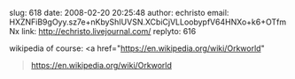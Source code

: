 slug:    618
date:    2008-02-20 20:25:48
author:  echristo
email:   HXZNFiB9gOyy.sz7e+nKbyShIUVSN.XCbiCjVLLoobypfV64HNXo+k6+OTfmNx
link:    http://echristo.livejournal.com/
replyto: 616

wikipedia of course:
<a
href="https://en.wikipedia.org/wiki/Orkworld"
>https://en.wikipedia.org/wiki/Orkworld</a>
